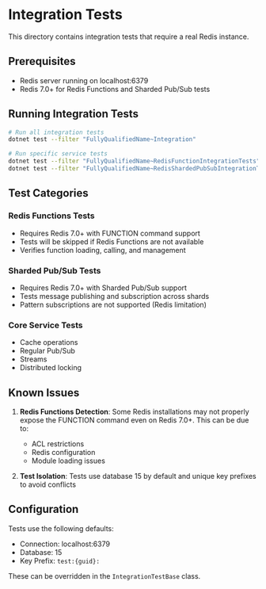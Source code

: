 # Integration Tests

This directory contains integration tests that require a real Redis instance.

## Prerequisites

- Redis server running on localhost:6379
- Redis 7.0+ for Redis Functions and Sharded Pub/Sub tests

## Running Integration Tests

```bash
# Run all integration tests
dotnet test --filter "FullyQualifiedName~Integration"

# Run specific service tests
dotnet test --filter "FullyQualifiedName~RedisFunctionIntegrationTests"
dotnet test --filter "FullyQualifiedName~RedisShardedPubSubIntegrationTests"
```

## Test Categories

### Redis Functions Tests

- Requires Redis 7.0+ with FUNCTION command support
- Tests will be skipped if Redis Functions are not available
- Verifies function loading, calling, and management

### Sharded Pub/Sub Tests

- Requires Redis 7.0+ with Sharded Pub/Sub support
- Tests message publishing and subscription across shards
- Pattern subscriptions are not supported (Redis limitation)

### Core Service Tests

- Cache operations
- Regular Pub/Sub
- Streams
- Distributed locking

## Known Issues

1. **Redis Functions Detection**: Some Redis installations may not properly expose the FUNCTION command even on Redis 7.0+. This can be due to:
    - ACL restrictions
    - Redis configuration
    - Module loading issues

2. **Test Isolation**: Tests use database 15 by default and unique key prefixes to avoid conflicts

## Configuration

Tests use the following defaults:

- Connection: localhost:6379
- Database: 15
- Key Prefix: `test:{guid}:`

These can be overridden in the `IntegrationTestBase` class.